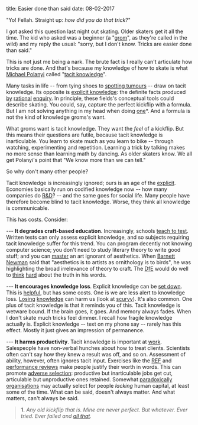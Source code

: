 title: Easier done than said
date: 08-02-2017

"Yo! Fellah. Straight up: *how did you do that trick*?"

I got asked this question last night out skating. Older skaters get it all the time. The kid who asked was a beginner (a "[grom](https://www.urbandictionary.com/define.php?term=grom)", as they're called in the wild) and my reply the usual: "sorry, but I don't know. Tricks are easier done than said."

This is not just me being a nark. The brute fact is I really can't articulate how tricks are done. And that's because my knowledge of how to skate is what [Michael Polanyi](https://en.wikipedia.org/wiki/Michael_Polanyi) called "[tacit knowledge](https://en.wikipedia.org/wiki/Tacit_knowledge)".

Many tasks in life -- from tying shoes to [spotting tumours](https://www.ncbi.nlm.nih.gov/pubmed/18777417) -- draw on tacit knowledge. Its opposite is [explicit knowledge](https://en.wikipedia.org/wiki/Descriptive_knowledge): the definite facts produced [by](https://en.wikipedia.org/wiki/Logic) [rational](https://en.wikipedia.org/wiki/Mathematics) [enquiry](https://en.wikipedia.org/wiki/Scientific_method). In principle, these fields's conceptual tools could describe skating. You could, say, capture the perfect kickflip with a formula. But I am not solving anything in my head when doing [one](https://www.instagram.com/p/BMJ3UWYBmPm/?taken-by=krisjal)*. And a formula is not the kind of knowledge groms's want.

What groms want is tacit knowledge. They want the *feel* of a kickflip. But this means their questions are futile, because tacit knowledge is inarticulable. You learn to skate much as you learn to bike -- through watching, experimenting and repetition. Learning a trick by talking makes no more sense than learning math by dancing. As older skaters know. We all get Polanyi's point that "We know more than we can tell."

So why don't many other people?

Tacit knowledge is increasingly ignored; ours is an age of the [explicit](https://en.wikipedia.org/wiki/Information_Age). Economies basically run on codified knowledge now -- how many companies do [R&D](https://en.wikipedia.org/wiki/Basic_research)? -- and the same goes for social life. Many people have therefore become blind to tacit knowledge. Worse, they think all knowledge is communicable.

This has costs. Consider:

--- **It degrades craft-based education**. Increasingly, schools [teach to test](https://en.wikipedia.org/wiki/Teaching_to_the_test). Written tests can only assess explicit knowledge, and so subjects requiring tacit knowledge suffer for this trend. You can program decently not knowing computer science; you don't need to study literary theory to write good stuff; and you can [master](https://www.salon.com/2015/06/13/talent_practice_luck_all_of_the_above_what_it_takes_for_the_gifted_child_to_succeed/) an art ignorant of aesthetics. When [Barnett Newman](https://en.wikipedia.org/wiki/Barnett_Newman) said that "aesthetics is to artists as ornithology is to birds", he was highlighting the broad irrelevance of theory to craft. The [DfE](https://www.gov.uk/government/publications/2010-to-2015-government-policy-school-and-college-qualifications-and-curriculum/2010-to-2015-government-policy-school-and-college-qualifications-and-curriculum) would do well to [think](https://www.independent.co.uk/news/education/parents-due-to-take-children-out-of-school-in-sats-pupils-strike-protest-a7010311.html) [hard](https://www.bbc.co.uk/news/education-36188634) about the truth in his words. 

--- **It encourages knowledge loss**. Explicit knowledge can be [set down](https://en.wikipedia.org/wiki/History_of_writing). This is [helpful](https://books.google.co.uk/books?id=Tbs8AAAAIAAJ&printsec=frontcover&dq=literacy+and+social+development&hl=en&sa=X&ved=0ahUKEwiH-_34qIvQAhXDD8AKHQTzAfkQ6AEIHTAA#v=onepage&q=literacy%20and%20social%20development&f=false), but has some costs. One is we are less alert to knowledge loss. [Losing](https://news.bbc.co.uk/1/hi/health/7194352.stm) [knowledge](https://en.wikipedia.org/wiki/Greek_fire) can harm us (look at [scurvy](https://idlewords.com/2010/03/scott_and_scurvy.htm)). It's also common. One plus of tacit knowledge is that it reminds you of this. Tacit knowledge is wetware bound. If the brain goes, it goes. And memory always fades. When I don't skate much tricks feel dimmer. I recall how fragile knowledge actually is. Explicit knowledge -- text on my phone say -- rarely has this effect. Mostly it just gives an impression of permanence.

--- **It harms productivity**. Tacit knowledge is important at [work](https://books.google.co.uk/books?id=IC95AgAAQBAJ&printsec=frontcover&dq=tacit+knowledge+in+professional+practice&hl=en&sa=X&ved=0ahUKEwjx3aDfqovQAhXhJcAKHQzfDm8Q6AEIHTAA#v=onepage&q=tacit%20knowledge%20in%20professional%20practice&f=false). Salespeople have non-verbal hunches about how to treat clients. Scientists often can't say how they knew a result was off, and so on. Assessment of ability, however, often ignores tacit input. Exercises like the [REF](https://en.wikipedia.org/wiki/Research_Excellence_Framework) and [performance reviews](https://en.wikipedia.org/wiki/Performance_appraisal) make people justify their worth in words. This can promote [adverse selection](https://papers.ssrn.com/sol3/papers.cfm?abstract_id=486382): productive but inarticulable jobs get cut, articulable but unproductive ones retained. Somewhat [paradoxically](https://www.finance.uts.edu.au/research/wpapers/wp101.pdf) [organisations](https://papers.ssrn.com/sol3/papers.cfm?abstract_id=324060) may actually select for people *lacking* human capital, at least some of the time. What can be said, doesn't always matter. And what matters, can't always be said.

> **1.** *Any old kickflip that is. Mine are never perfect. But whatever. Ever tried. Ever failed and [all that](https://genius.com/Samuel-beckett-worstward-ho-annotated).*
